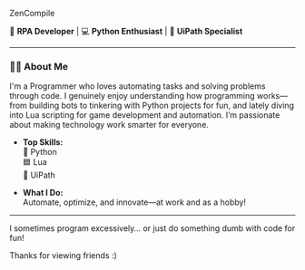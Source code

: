 ZenCompile

🚀 **RPA Developer** | 💻 **Python Enthusiast** | 🤖 **UiPath Specialist**

---

### 👨‍💻 About Me

I'm a Programmer who loves automating tasks and solving problems through code. I genuinely enjoy understanding how programming works—from building bots to tinkering with Python projects for fun, and lately diving into Lua scripting for game development and automation. I’m passionate about making technology work smarter for everyone.

- **Top Skills:**  
  🐍 Python  
  🟦 Lua  
  🤖 UiPath  

- **What I Do:**  
  Automate, optimize, and innovate—at work and as a hobby!

---

I sometimes program excessively… or just do something dumb with code for fun!


Thanks for viewing friends :)  
